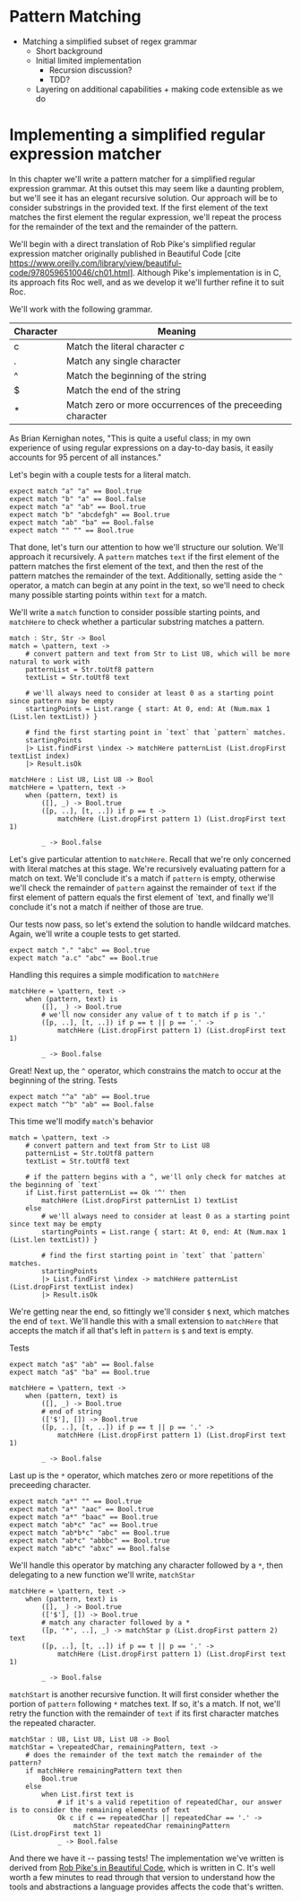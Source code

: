 # Pattern Matching

- Matching a simplified subset of regex grammar
  - Short background
  - Initial limited implementation
    - Recursion discussion?
    - TDD?
  - Layering on additional capabilities + making code extensible as we do

# Implementing a simplified regular expression matcher

In this chapter we'll write a pattern matcher for a simplified regular expression grammar. At this outset this may seem like a daunting problem, but we'll see it has an elegant recursive solution. Our approach will be to consider substrings in the provided text. If the first element of the text matches the first element the regular expression, we'll repeat the process for the remainder of the text and the remainder of the pattern.

We'll begin with a direct translation of Rob Pike's simplified regular expression matcher originally published in Beautiful Code [cite https://www.oreilly.com/library/view/beautiful-code/9780596510046/ch01.html].  Although Pike's implementation is in C, its approach fits Roc well, and as we develop it we'll further refine it to suit Roc.

We'll work with the following grammar.

| Character | Meaning |
|-----------| ------- |
| c | Match the literal character _c_ |
| . | Match any single character |
| ^ | Match the beginning of the string |
| $ | Match the end of the string |
| * | Match zero or more occurrences of the preceeding character |

As Brian Kernighan notes, "This is quite a useful class; in my own experience of using regular expressions on a day-to-day basis, it easily accounts for 95 percent of all instances."

Let's begin with a couple tests for a literal match.

```roc
expect match "a" "a" == Bool.true
expect match "b" "a" == Bool.false
expect match "a" "ab" == Bool.true
expect match "b" "abcdefgh" == Bool.true
expect match "ab" "ba" == Bool.false
expect match "" "" == Bool.true
```

That done, let's turn our attention to how we'll structure our solution. We'll approach it recursively. A `pattern` matches `text` if the first element of the pattern matches the first element of the text, and then the rest of the pattern matches the remainder of the text. Additionally, setting aside the `^` operator, a match can begin at any point in the text, so we'll need to check many possible starting points within `text` for a match.

We'll write a `match` function to consider possible starting points, and `matchHere` to check whether a particular substring matches a pattern.


```roc
match : Str, Str -> Bool
match = \pattern, text ->
    # convert pattern and text from Str to List U8, which will be more natural to work with
    patternList = Str.toUtf8 pattern
    textList = Str.toUtf8 text

    # we'll always need to consider at least 0 as a starting point since pattern may be empty
    startingPoints = List.range { start: At 0, end: At (Num.max 1 (List.len textList)) }

    # find the first starting point in `text` that `pattern` matches.
    startingPoints
    |> List.findFirst \index -> matchHere patternList (List.dropFirst textList index)
    |> Result.isOk

matchHere : List U8, List U8 -> Bool
matchHere = \pattern, text ->
    when (pattern, text) is
        ([], _) -> Bool.true
        ([p, ..], [t, ..]) if p == t ->
            matchHere (List.dropFirst pattern 1) (List.dropFirst text 1)

        _ -> Bool.false
```

Let's give particular attention to `matchHere`. Recall that we're only concerned with literal matches at this stage. We're recursively evaluating pattern for a match on text. We'll conclude it's a match if `pattern` is empty, otherwise we'll check the remainder of `pattern` against the remainder of `text` if the first element of pattern equals the first element of `text, and finally we'll conclude it's not a match if neither of those are true.

Our tests now pass, so let's extend the solution to handle wildcard matches. Again, we'll write a couple tests to get started.

```roc
expect match "." "abc" == Bool.true
expect match "a.c" "abc" == Bool.true
```

Handling this requires a simple modification to `matchHere`

```
matchHere = \pattern, text ->
    when (pattern, text) is
        ([], _) -> Bool.true
        # we'll now consider any value of t to match if p is '.'
        ([p, ..], [t, ..]) if p == t || p == '.' ->
            matchHere (List.dropFirst pattern 1) (List.dropFirst text 1)

        _ -> Bool.false
```

Great! Next up, the `^` operator, which constrains the match to occur at the beginning of the string. Tests

```roc
expect match "^a" "ab" == Bool.true
expect match "^b" "ab" == Bool.false
```

This time we'll modify `match`'s behavior
```roc
match = \pattern, text ->
    # convert pattern and text from Str to List U8
    patternList = Str.toUtf8 pattern
    textList = Str.toUtf8 text

    # if the pattern begins with a ^, we'll only check for matches at the beginning of `text`
    if List.first patternList == Ok '^' then
        matchHere (List.dropFirst patternList 1) textList
    else
        # we'll always need to consider at least 0 as a starting point since text may be empty
        startingPoints = List.range { start: At 0, end: At (Num.max 1 (List.len textList)) }

        # find the first starting point in `text` that `pattern` matches.
        startingPoints
        |> List.findFirst \index -> matchHere patternList (List.dropFirst textList index)
        |> Result.isOk
```

We're getting near the end, so fittingly we'll consider `$` next, which matches the end of `text`. We'll handle this with a small extension to `matchHere` that accepts the match if all that's left in `pattern` is `$` and text is empty.

Tests
```roc
expect match "a$" "ab" == Bool.false
expect match "a$" "ba" == Bool.true
```

```roc
matchHere = \pattern, text ->
    when (pattern, text) is
        ([], _) -> Bool.true
        # end of string
        (['$'], []) -> Bool.true
        ([p, ..], [t, ..]) if p == t || p == '.' ->
            matchHere (List.dropFirst pattern 1) (List.dropFirst text 1)

        _ -> Bool.false
```

Last up is the `*` operator, which matches zero or more repetitions of the preceeding character.

```roc
expect match "a*" "" == Bool.true
expect match "a*" "aac" == Bool.true
expect match "a*" "baac" == Bool.true
expect match "ab*c" "ac" == Bool.true
expect match "ab*b*c" "abc" == Bool.true
expect match "ab*c" "abbbc" == Bool.true
expect match "ab*c" "abxc" == Bool.false
```

We'll handle this operator by matching any character followed by a `*`, then delegating to a new function we'll write, `matchStar`

```roc
matchHere = \pattern, text ->
    when (pattern, text) is
        ([], _) -> Bool.true
        (['$'], []) -> Bool.true
        # match any character followed by a *
        ([p, '*', ..], _) -> matchStar p (List.dropFirst pattern 2) text
        ([p, ..], [t, ..]) if p == t || p == '.' ->
            matchHere (List.dropFirst pattern 1) (List.dropFirst text 1)

        _ -> Bool.false
```

`matchStart` is another recursive function. It will first consider whether the portion of `pattern` following `*` matches text. If so, it's a match. If not, we'll retry the function with the remainder of `text` if its first character matches the repeated character.

```roc
matchStar : U8, List U8, List U8 -> Bool
matchStar = \repeatedChar, remainingPattern, text ->
    # does the remainder of the text match the remainder of the pattern?
    if matchHere remainingPattern text then
        Bool.true
    else
        when List.first text is
            # if it's a valid repetition of repeatedChar, our answer is to consider the remaining elements of text
            Ok c if c == repeatedChar || repeatedChar == '.' ->
                matchStar repeatedChar remainingPattern (List.dropFirst text 1)
            _ -> Bool.false
```

And there we have it -- passing tests! The implementation we've written is derived from [Rob Pike's in Beautiful Code](https://www.oreilly.com/library/view/beautiful-code/9780596510046/ch01.html), which is written in C. It's well worth a few minutes to read through that version to understand how the tools and abstractions a language provides affects the code that's written.
